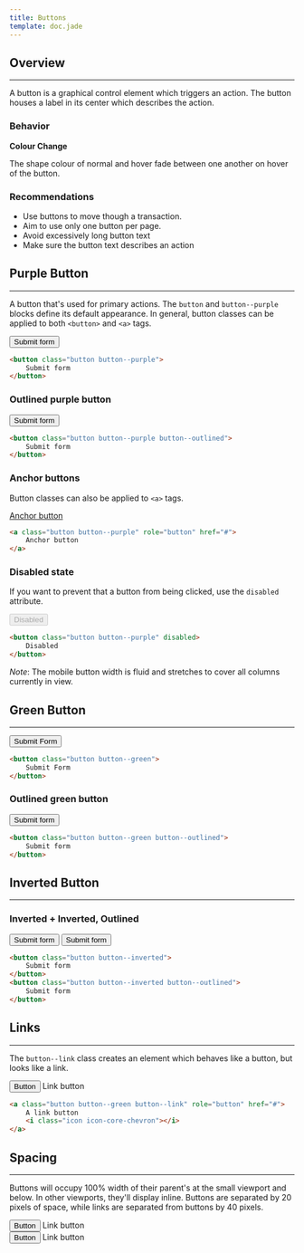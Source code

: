 ```yaml
---
title: Buttons
template: doc.jade
---
```


## Overview

---

A button is a graphical control element which triggers an action. The button houses a label in its center which describes the action.

### Behavior

**Colour Change**

The shape colour of normal and hover fade between one another on hover of the button.

### Recommendations

* Use buttons to move though a transaction.
* Aim to use only one button per page.
* Avoid excessively long button text
* Make sure the button text describes an action

## Purple Button

---

A button that's used for primary actions. The `button` and `button--purple` blocks define its default appearance. In general, button classes can be applied to both `<button>` and `<a>` tags.

<button class="button button--purple">Submit form</button>

```html
<button class="button button--purple">
    Submit form
</button>
```

### Outlined purple button

<button class="button button--purple button--outlined">
    Submit form
</button>

```html
<button class="button button--purple button--outlined">
    Submit form
</button>
```

### Anchor buttons

Button classes can also be applied to `<a>` tags.

<a class="button button--purple" role="button" href="#">Anchor button</a>

```html
<a class="button button--purple" role="button" href="#">
    Anchor button
</a>
```

### Disabled state

If you want to prevent that a button from being clicked, use the `disabled` attribute.

<button class="button button--purple" disabled>Disabled</button>

```html
<button class="button button--purple" disabled>
    Disabled
</button>
```

_Note_: The mobile button width is fluid and stretches to cover all columns currently in view.

## Green Button

---

<button class="button button--green">
    Submit Form
</button>

```html
<button class="button button--green">
    Submit Form
</button>
```

### Outlined green button

<button class="button button--green button--outlined">
    Submit form
</button>

```html
<button class="button button--green button--outlined">
    Submit form
</button>
```

## Inverted Button

---

### Inverted + Inverted, Outlined

<div class="example example--inverted">
    <button class="button button--inverted">
        Submit form
    </button>
    <button class="button button--inverted button--outlined">
        Submit form
    </button>
</div>

```html
<button class="button button--inverted">
    Submit form
</button>
<button class="button button--inverted button--outlined">
    Submit form
</button>
```

## Links

---

The `button--link` class creates an element which behaves like a button, but looks like a link.

<div>
    <button class="button button--green">Button</button>
    <a class="button button--green button--link">Link button
      <i class="icon icon-core-chevron"></i>
    </a>
</div>

```html
<a class="button button--green button--link" role="button" href="#">
    A link button
    <i class="icon icon-core-chevron"></i>
</a>
```

## Spacing

---

Buttons will occupy 100% width of their parent's at the small viewport and below. In other viewports, they'll display inline. Buttons are separated by 20 pixels of space, while links are separated from buttons by 40 pixels.

<div>
    <button class="button button--purple">Button</button>
    <a class="button button--purple button--link">Link button
      <i class="icon icon-core-chevron"></i>
    </a>
</div>
<div>
    <button class="button button--green">Button</button>
    <a class="button button--green button--link">Link button
      <i class="icon icon-core-chevron"></i>
    </a>
</div>
